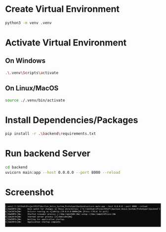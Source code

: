 # Create Virtual Environment

```bash
python3 -m venv .venv
```

# Activate Virtual Environment
## On Windows
```bash
.\.venv\Scripts\activate
```
## On Linux/MacOS
```bash
source ./.venv/bin/activate
```
# Install Dependencies/Packages
```bash
pip install -r .\backend\requirements.txt
```

# Run backend Server
```bash
cd backend
uvicorn main:app --host 0.0.0.0 --port 8000 --reload
```

# Screenshot
![Screenshot](image.png)